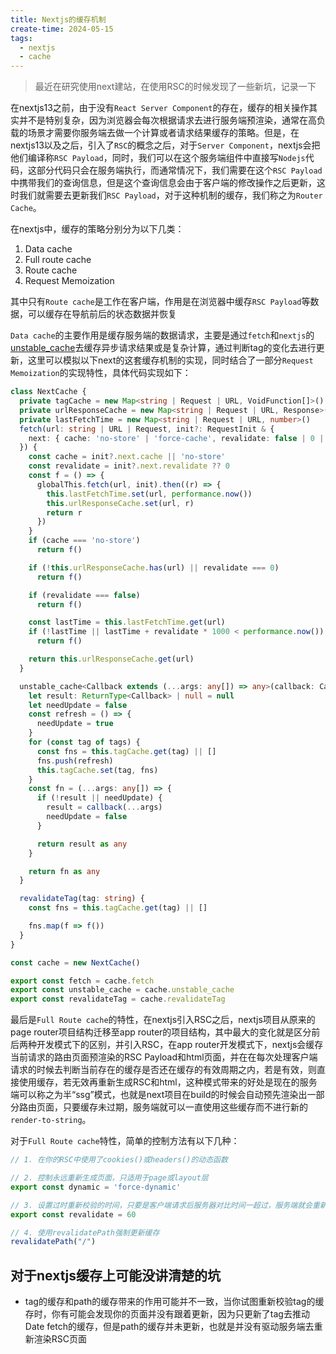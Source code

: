 ```yaml
---
title: Nextjs的缓存机制
create-time: 2024-05-15
tags:
  - nextjs
  - cache
---
```


> 最近在研究使用next建站，在使用RSC的时候发现了一些新坑，记录一下

在nextjs13之前，由于没有`React Server Component`的存在，缓存的相关操作其实并不是特别复杂，因为浏览器会每次根据请求去进行服务端预渲染，通常在高负载的场景才需要你服务端去做一个计算或者请求结果缓存的策略。但是，在nextjs13以及之后，引入了`RSC`的概念之后，对于`Server Component`，nextjs会把他们编译称`RSC Payload`，同时，我们可以在这个服务端组件中直接写`Nodejs`代码，这部分代码只会在服务端执行，而通常情况下，我们需要在这个`RSC Payload`中携带我们的查询信息，但是这个查询信息会由于客户端的修改操作之后更新，这时我们就需要去更新我们`RSC Payload`，对于这种机制的缓存，我们称之为`Router Cache`。

在nextjs中，缓存的策略分别分为以下几类：
1. Data cache
2. Full route cache
3. Route cache
4. Request Memoization

其中只有`Route cache`是工作在客户端，作用是在浏览器中缓存`RSC Payload`等数据，可以缓存在导航前后的状态数据并恢复

`Data cache`的主要作用是缓存服务端的数据请求，主要是通过`fetch`和`nextjs`的[unstable_cache](https://nextjs.org/docs/app/api-reference/functions/unstable_cache)去缓存异步请求结果或是复杂计算，通过判断tag的变化去进行更新，这里可以模拟以下next的这套缓存机制的实现，同时结合了一部分`Request Memoization`的实现特性，具体代码实现如下：

```typescript
class NextCache {
  private tagCache = new Map<string | Request | URL, VoidFunction[]>()
  private urlResponseCache = new Map<string | Request | URL, Response>()
  private lastFetchTime = new Map<string | Request | URL, number>()
  fetch(url: string | URL | Request, init?: RequestInit & {
    next: { cache: 'no-store' | 'force-cache', revalidate: false | 0 | number }
  }) {
    const cache = init?.next.cache || 'no-store'
    const revalidate = init?.next.revalidate ?? 0
    const f = () => {
      globalThis.fetch(url, init).then((r) => {
        this.lastFetchTime.set(url, performance.now())
        this.urlResponseCache.set(url, r)
        return r
      })
    }
    if (cache === 'no-store')
      return f()

    if (!this.urlResponseCache.has(url) || revalidate === 0)
      return f()

    if (revalidate === false)
      return f()

    const lastTime = this.lastFetchTime.get(url)
    if (!lastTime || lastTime + revalidate * 1000 < performance.now())
      return f()

    return this.urlResponseCache.get(url)
  }

  unstable_cache<Callback extends (...args: any[]) => any>(callback: Callback, tags: string[]): Callback {
    let result: ReturnType<Callback> | null = null
    let needUpdate = false
    const refresh = () => {
      needUpdate = true
    }
    for (const tag of tags) {
      const fns = this.tagCache.get(tag) || []
      fns.push(refresh)
      this.tagCache.set(tag, fns)
    }
    const fn = (...args: any[]) => {
      if (!result || needUpdate) {
        result = callback(...args)
        needUpdate = false
      }

      return result as any
    }

    return fn as any
  }

  revalidateTag(tag: string) {
    const fns = this.tagCache.get(tag) || []

    fns.map(f => f())
  }
}

const cache = new NextCache()

export const fetch = cache.fetch
export const unstable_cache = cache.unstable_cache
export const revalidateTag = cache.revalidateTag
```

最后是`Full Route cache`的特性，在nextjs引入RSC之后，nextjs项目从原来的page router项目结构迁移至app router的项目结构，其中最大的变化就是区分前后两种开发模式下的区别，并引入RSC，在app router开发模式下，nextjs会缓存当前请求的路由页面预渲染的RSC Payload和html页面，并在在每次处理客户端请求的时候去判断当前存在的缓存是否还在缓存的有效周期之内，若是有效，则直接使用缓存，若无效再重新生成RSC和html，这种模式带来的好处是现在的服务端可以称之为半“ssg”模式，也就是next项目在build的时候会自动预先渲染出一部分路由页面，只要缓存未过期，服务端就可以一直使用这些缓存而不进行新的`render-to-string`。

对于`Full Route cache`特性，简单的控制方法有以下几种：
```typescript
// 1. 在你的RSC中使用了cookies()或headers()的动态函数

// 2. 控制永远重新生成页面，只适用于page或layout层
export const dynamic = 'force-dynamic'

// 3. 设置过时重新校验的时间，只要是客户端请求后服务器对比时间一超过，服务端就会重新再生成
export const revalidate = 60

// 4. 使用revalidatePath强制更新缓存
revalidatePath("/")
```

## 对于nextjs缓存上可能没讲清楚的坑
- tag的缓存和path的缓存带来的作用可能并不一致，当你试图重新校验tag的缓存时，你有可能会发现你的页面并没有跟着更新，因为只更新了tag去推动Date fetch的缓存，但是path的缓存并未更新，也就是并没有驱动服务端去重新渲染RSC页面
